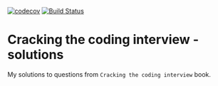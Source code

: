 [![codecov](https://codecov.io/gh/n0npax/ctci/branch/master/graph/badge.svg)](https://codecov.io/gh/n0npax/ctci)
[![Build Status](https://travis-ci.org/n0npax/CtCI.svg?branch=master)](https://travis-ci.org/n0npax/CtCI)

# Cracking the coding interview - solutions

My solutions to questions from `Cracking the coding interview` book.


